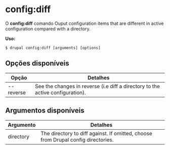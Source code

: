 # config:diff
O **config:diff** comando Ouput configuration items that are different in active configuration compared with a directory.

**Uso:**
```
$ drupal config:diff [arguments] [options] 
```

## Opções disponíveis
Opção | Detalhes
-------|-------------
--reverse | See the changes in reverse (i.e diff a directory to the active configuration).

## Argumentos disponíveis
Argumento | Detalhes
---------|-------------
directory | The directory to diff against. If omitted, choose from Drupal config directories.
